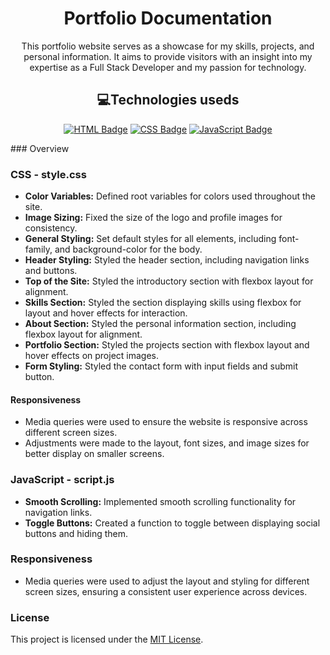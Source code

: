 <h1 align="center">Portfolio Documentation</h2>

<p align="center">This portfolio website serves as a showcase for my skills, projects, and personal information. It aims to provide visitors with an insight into my expertise as a Full Stack Developer and my passion for technology.</p>

<h2 align="center">💻Technologies useds</h2>
<p align="center">
  <a href="https://developer.mozilla.org/en-US/docs/Web/HTML" target="_blank"><img src="https://img.shields.io/badge/HTML-239120?logo=html5&logoColor=white" alt="HTML Badge"></a>
  <a href="https://developer.mozilla.org/en-US/docs/Web/CSS" target="_blank"><img src="https://img.shields.io/badge/CSS-1572B6?logo=css3&logoColor=white" alt="CSS Badge"></a>
  <a href="https://developer.mozilla.org/en-US/docs/Web/JavaScript" target="_blank"><img src="https://img.shields.io/badge/JavaScript-F7DF1E?logo=javascript&logoColor=black" alt="JavaScript Badge"></a>
</a>
</p>
### Overview



### CSS - style.css

- **Color Variables:** Defined root variables for colors used throughout the site.
- **Image Sizing:** Fixed the size of the logo and profile images for consistency.
- **General Styling:** Set default styles for all elements, including font-family, and background-color for the body.
- **Header Styling:** Styled the header section, including navigation links and buttons.
- **Top of the Site:** Styled the introductory section with flexbox layout for alignment.
- **Skills Section:** Styled the section displaying skills using flexbox for layout and hover effects for interaction.
- **About Section:** Styled the personal information section, including flexbox layout for alignment.
- **Portfolio Section:** Styled the projects section with flexbox layout and hover effects on project images.
- **Form Styling:** Styled the contact form with input fields and submit button.

#### Responsiveness

- Media queries were used to ensure the website is responsive across different screen sizes.
- Adjustments were made to the layout, font sizes, and image sizes for better display on smaller screens.

### JavaScript - script.js

- **Smooth Scrolling:** Implemented smooth scrolling functionality for navigation links.
- **Toggle Buttons:** Created a function to toggle between displaying social buttons and hiding them.

### Responsiveness

- Media queries were used to adjust the layout and styling for different screen sizes, ensuring a consistent user experience across devices.

### License

This project is licensed under the [MIT License](LICENSE).
